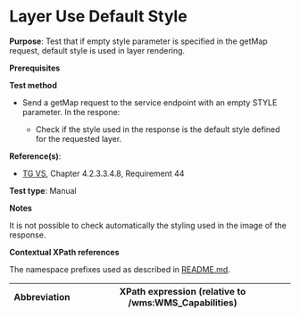 # Layer Use Default Style

**Purpose**: Test that if empty style parameter is specified in the getMap request, default style is used in layer rendering.

**Prerequisites**

**Test method**

* Send a getMap request to the service endpoint with an empty STYLE parameter. In the respone:

  * Check if the style used in the response is the default style defined for the requested layer.

**Reference(s)**:
* [TG VS](./README.md#ref_TG_VS), Chapter 4.2.3.3.4.8, Requirement 44

**Test type**: Manual

**Notes**

It is not possible to check automatically the styling used in the image of the response.

**Contextual XPath references**

The namespace prefixes used as described in [README.md](./README.md#namespaces).

Abbreviation                                               |  XPath expression (relative to /wms:WMS_Capabilities)
---------------------------------------------------------- | -------------------------------------------------------------------------

